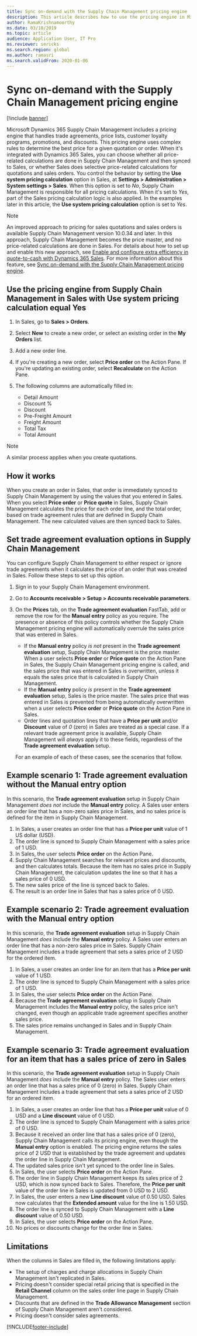 ```yaml
---
title: Sync on-demand with the Supply Chain Management pricing engine
description: This article describes how to use the pricing engine in Microsoft Dynamics 365 Supply Chain Management from Microsoft Dynamics 365 Sales.
author: RamaKrishnamoorthy
ms.date: 03/10/2019
ms.topic: article
audience: Application User, IT Pro
ms.reviewer: sericks
ms.search.region: global
ms.author: ramasri
ms.search.validFrom: 2020-01-06
---
```


# Sync on-demand with the Supply Chain Management pricing engine

[!include [banner](../../includes/banner.md)]

Microsoft Dynamics 365 Supply Chain Management includes a pricing engine that handles trade agreements, price lists, customer loyalty programs, promotions, and discounts. This pricing engine uses complex rules to determine the best price for a given quotation or order. When it's integrated with Dynamics 365 Sales, you can choose whether all price-related calculations are done in Supply Chain Management and then synced to Sales, or whether Sales does selective price-related calculations for quotations and sales orders. You control the behavior by setting the **Use system pricing calculation** option in Sales, at **Settings \> Administration \> System settings \> Sales**. When this option is set to *No*, Supply Chain Management is responsible for all pricing calculations. When it's set to *Yes*, part of the Sales pricing calculation logic is also applied. In the examples later in this article, the **Use system pricing calculation** option is set to *Yes*.

> [!NOTE]
> An improved approach to pricing for sales quotations and sales orders is available Supply Chain Management version 10.0.34 and later. In this approach, Supply Chain Management becomes the price master, and no price-related calculations are done in Sales. For details about how to set up and enable this new approach, see [Enable and configure extra efficiency in quote-to-cash with Dynamics 365 Sales](add-efficiency-in-quote-to-cash-enable.md). For more information about this feature, see [Sync on-demand with the Supply Chain Management pricing engine](pricing-engine.md).

## Use the pricing engine from Supply Chain Management in Sales with Use system pricing calculation equal Yes

1. In Sales, go to **Sales \> Orders**.
1. Select **New** to create a new order, or select an existing order in the **My Orders** list.
1. Add a new order line.
1. If you're creating a new order, select **Price order** on the Action Pane. If you're updating an existing order, select **Recalculate** on the Action Pane.
1. The following columns are automatically filled in:

    - Detail Amount
    - Discount %
    - Discount
    - Pre-Freight Amount
    - Freight Amount
    - Total Tax
    - Total Amount

> [!NOTE]
> A similar process applies when you create quotations.

## How it works

When you create an order in Sales, that order is immediately synced to Supply Chain Management by using the values that you entered in Sales. When you select **Price order** or **Price quote** in Sales, Supply Chain Management calculates the price for each order line, and the total order, based on trade agreement rules that are defined in Supply Chain Management. The new calculated values are then synced back to Sales.

## Set trade agreement evaluation options in Supply Chain Management

You can configure Supply Chain Management to either respect or ignore trade agreements when it calculates the price of an order that was created in Sales. Follow these steps to set up this option.

1. Sign in to your Supply Chain Management environment.
1. Go to **Accounts receivable \> Setup \> Accounts receivable parameters**.
1. On the **Prices** tab, on the **Trade agreement evaluation** FastTab, add or remove the row for the **Manual entry** policy as you require. The presence or absence of this policy controls whether the Supply Chain Management pricing engine will automatically overrule the sales price that was entered in Sales.

    - If the **Manual entry** policy *is not* present in the **Trade agreement evaluation** setup, Supply Chain Management is the price master. When a user selects **Price order** or **Price quote** on the Action Pane in Sales, the Supply Chain Management pricing engine is called, and the sales price that was entered in Sales is overwritten, unless it equals the sales price that is calculated in Supply Chain Management.
    - If the **Manual entry** policy *is* present in the **Trade agreement evaluation** setup, Sales is the price master. The sales price that was entered in Sales is prevented from being automatically overwritten when a user selects **Price order** or **Price quote** on the Action Pane in Sales.
    - Order lines and quotation lines that have a **Price per unit** and/or **Discount** value of *0* (zero) in Sales are treated as a special case. If a relevant trade agreement price is available, Supply Chain Management will *always* apply it to these fields, regardless of the **Trade agreement evaluation** setup.

    For an example of each of these cases, see the scenarios that follow.

## Example scenario 1: Trade agreement evaluation without the Manual entry option

In this scenario, the **Trade agreement evaluation** setup in Supply Chain Management *does not* include the **Manual entry** policy. A Sales user enters an order line that has a non-zero sales price in Sales, and no sales price is defined for the item in Supply Chain Management.

1. In Sales, a user creates an order line that has a **Price per unit** value of 1 US dollar (USD).
1. The order line is synced to Supply Chain Management with a sales price of 1 USD.
1. In Sales, the user selects **Price order** on the Action Pane.
1. Supply Chain Management searches for relevant prices and discounts, and then calculates totals. Because the item has no sales price in Supply Chain Management, the calculation updates the line so that it has a sales price of 0 USD.
1. The new sales price of the line is synced back to Sales.
1. The result is an order line in Sales that has a sales price of 0 USD.

## Example scenario 2: Trade agreement evaluation with the Manual entry option

In this scenario, the **Trade agreement evaluation** setup in Supply Chain Management *does* include the **Manual entry** policy. A Sales user enters an order line that has a non-zero sales price in Sales. Supply Chain Management includes a trade agreement that sets a sales price of 2 USD for the ordered item.

1. In Sales, a user creates an order line for an item that has a **Price per unit** value of 1 USD.
1. The order line is synced to Supply Chain Management with a sales price of 1 USD.
1. In Sales, the user selects **Price order** on the Action Pane.
1. Because the **Trade agreement evaluation** setup in Supply Chain Management includes the **Manual entry** policy, the sales price isn't changed, even though an applicable trade agreement specifies another sales price.
1. The sales price remains unchanged in Sales and in Supply Chain Management.

## Example scenario 3: Trade agreement evaluation for an item that has a sales price of zero in Sales

In this scenario, the **Trade agreement evaluation** setup in Supply Chain Management *does* include the **Manual entry** policy. The Sales user enters an order line that has a sales price of 0 (zero) in Sales. Supply Chain Management includes a trade agreement that sets a sales price of 2 USD for an ordered item.

1. In Sales, a user creates an order line that has a **Price per unit** value of 0 USD and a **Line discount** value of 0 USD.
1. The order line is synced to Supply Chain Management with a sales price of 0 USD.
1. Because it received an order line that has a sales price of 0 (zero), Supply Chain Management calls its pricing engine, even though the **Manual entry** option is enabled. The pricing engine returns the sales price of 2 USD that is established by the trade agreement and updates the order line in Supply Chain Management.
1. The updated sales price isn't yet synced to the order line in Sales.
1. In Sales, the user selects **Price order** on the Action Pane.
1. The order line in Supply Chain Management keeps its sales price of 2 USD, which is now synced back to Sales. Therefore, the **Price per unit** value of the order line in Sales is updated from 0 USD to 2 USD.
1. In Sales, the user enters a new **Line discount** value of 0.50 USD. Sales now calculates that the **Extended amount** value for the line is 1.50 USD.
1. The order line is synced to Supply Chain Management with a **Line discount** value of 0.50 USD.
1. In Sales, the user selects **Price order** on the Action Pane.
1. No prices or discounts change for the order line in Sales.

## Limitations

When the columns in Sales are filled in, the following limitations apply:

- The setup of charges and charge allocations in Supply Chain Management isn't replicated in Sales.
- Pricing doesn't consider special retail pricing that is specified in the **Retail Channel** column on the sales order line page in Supply Chain Management.
- Discounts that are defined in the **Trade Allowance Management** section of Supply Chain Management aren't considered.
- Pricing doesn't consider sales agreements.

[!INCLUDE[footer-include](../../../../includes/footer-banner.md)]
